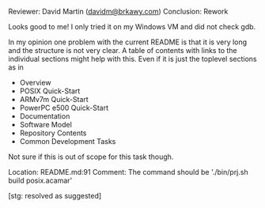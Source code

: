 Reviewer: David Martin (davidm@brkawy.com)
Conclusion: Rework

Looks good to me! I only tried it on my Windows VM and did not check gdb.

In my opinion one problem with the current README is that it is very long and
the structure is not very clear. A table of contents with links to the individual
sections might help with this. Even if it is just the toplevel sections as in

* Overview
* POSIX Quick-Start
* ARMv7m Quick-Start
* PowerPC e500 Quick-Start
* Documentation
* Software Model
* Repository Contents
* Common Development Tasks

Not sure if this is out of scope for this task though.


Location: README.md:91
Comment: The command should be './bin/prj.sh build posix.acamar'

[stg: resolved as suggested]
